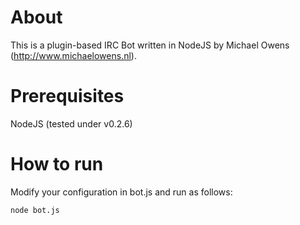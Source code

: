 About
=====
This is a plugin-based IRC Bot written in NodeJS by Michael Owens (http://www.michaelowens.nl).

Prerequisites
=============
NodeJS (tested under v0.2.6)

How to run
==========
Modify your configuration in bot.js and run as follows:

    node bot.js